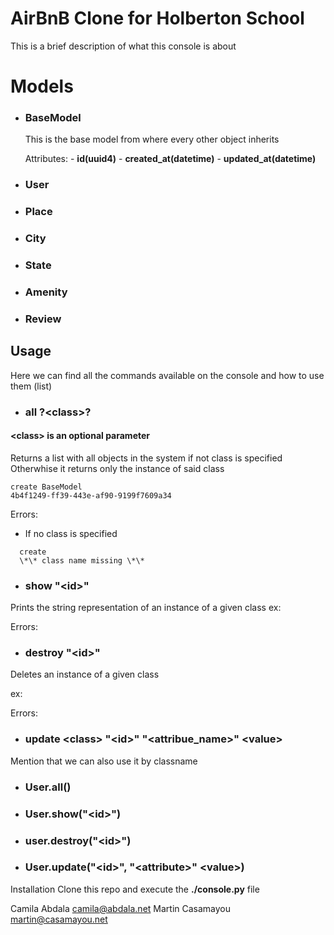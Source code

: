 # AirBnB Clone for Holberton School
This is a brief description of what this console is about

# Models
- ### **BaseModel**
    This is the base model from where every other object inherits
    
    Attributes:
        - **id(uuid4)**
        - **created_at(datetime)**
        - **updated_at(datetime)**
- ### **User**
- ### **Place**
- ### **City**
- ### **State**
- ### **Amenity**
- ### **Review**

## Usage
Here we can find all the commands available on the console and how to use them
(list)
- ### **all \?\<class\>\?**
#### **\<class\> is an optional parameter**

Returns a list with all objects in the system if not class is specified
Otherwhise it returns only the instance of said class

```
create BaseModel
4b4f1249-ff39-443e-af90-9199f7609a34
```

Errors:
  - If no class is specified
```
  create
  \*\* class name missing \*\*
```
- ### **show <class> \"\<id\>\"**
Prints the string representation of an instance of a given class
ex:

Errors:


- ### **destroy <class> \"\<id\>\"**
Deletes an instance of a given class

ex:

Errors:


- ### **update \<class\> \"\<id\>\" \"\<attribue_name\>\" <value\>**


Mention that we can also use it by classname
- ### **User.all()**
- ### **User.show(\"\<id\>\")**
- ### **user.destroy(\"\<id\>\")**
- ### **User.update(\"\<id\>\", \"\<attribute\>\" \<value\>)**

Installation
Clone this repo and execute the **./console.py** file

Camila Abdala <camila@abdala.net>
Martin Casamayou <martin@casamayou.net>
